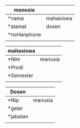 
| manusia     |           |
|-------------|-----------|
| *nama       | mahasiswa |
| *alamat     | dosen     |
| *noHanphone |           |
|             |           |


| mahasiswa |         |
|-----------|---------|
| *Nim      | manusia |
| *Prodi    |         |
| *Semester |         |
|           |         |



| Dosen    |         |
|----------|---------|
| *Nip     | manusia |
| *gelar   |         |
| *jabatan |         |
|          |         |